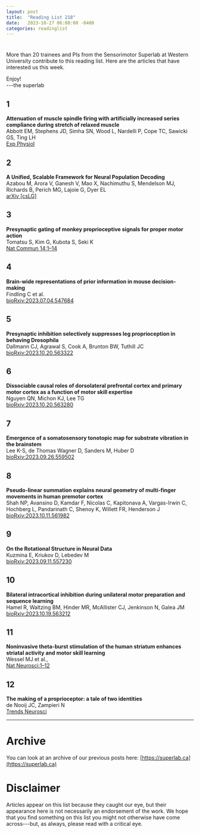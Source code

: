 ```yaml
---
layout: post
title:  "Reading List 218"
date:   2023-10-27 06:00:00 -0400
categories: readinglist
---
```


# 

More than 20 trainees and PIs from the Sensorimotor Superlab at Western University contribute to this reading list. Here are the articles that have interested us this week.

Enjoy!  
---the superlab 


## 1
**Attenuation of muscle spindle firing with artificially increased series compliance during stretch of relaxed muscle**  
Abbott EM, Stephens JD, Simha SN, Wood L, Nardelli P, Cope TC, Sawicki GS, Ting LH  
[Exp Physiol](https://onlinelibrary.wiley.com/doi/abs/10.1113/EP090872)

## 2
**A Unified, Scalable Framework for Neural Population Decoding**  
Azabou M, Arora V, Ganesh V, Mao X, Nachimuthu S, Mendelson MJ, Richards B, Perich MG, Lajoie G, Dyer EL  
[arXiv [csLG]](https://arxiv.org/abs/2310.16046)

## 3
**Presynaptic gating of monkey proprioceptive signals for proper motor action**  
Tomatsu S, Kim G, Kubota S, Seki K  
[Nat Commun 14:1–14](https://www.nature.com/articles/s41467-023-42077-w)

## 4
**Brain-wide representations of prior information in mouse decision-making**  
Findling C et al.  
[bioRxiv:2023.07.04.547684](https://www.biorxiv.org/content/10.1101/2023.07.04.547684v4.abstract)

## 5
**Presynaptic inhibition selectively suppresses leg proprioception in behaving Drosophila**  
Dallmann CJ, Agrawal S, Cook A, Brunton BW, Tuthill JC  
[bioRxiv:2023.10.20.563322](https://www.biorxiv.org/content/10.1101/2023.10.20.563322v1.abstract)

## 6
**Dissociable causal roles of dorsolateral prefrontal cortex and primary motor cortex as a function of motor skill expertise**  
Nguyen QN, Michon KJ, Lee TG  
[bioRxiv:2023.10.20.563280](https://www.biorxiv.org/content/10.1101/2023.10.20.563280v1.abstract)

## 7
**Emergence of a somatosensory tonotopic map for substrate vibration in the brainstem**  
Lee K-S, de Thomas Wagner D, Sanders M, Huber D  
[bioRxiv:2023.09.26.559502](https://www.biorxiv.org/content/10.1101/2023.09.26.559502v1.abstract)

## 8
**Pseudo-linear summation explains neural geometry of multi-finger movements in human premotor cortex**  
Shah NP, Avansino D, Kamdar F, Nicolas C, Kapitonava A, Vargas-Irwin C, Hochberg L, Pandarinath C, Shenoy K, Willett FR, Henderson J  
[bioRxiv:2023.10.11.561982](https://www.biorxiv.org/content/10.1101/2023.10.11.561982v1.abstract)

## 9
**On the Rotational Structure in Neural Data**  
Kuzmina E, Kriukov D, Lebedev M  
[bioRxiv:2023.09.11.557230](https://www.biorxiv.org/content/10.1101/2023.09.11.557230v2.abstract)

## 10
**Bilateral intracortical inhibition during unilateral motor preparation and sequence learning**  
Hamel R, Waltzing BM, Hinder MR, McAllister CJ, Jenkinson N, Galea JM  
[bioRxiv:2023.10.19.563212](https://www.biorxiv.org/content/10.1101/2023.10.19.563212v1.abstract)

## 11
**Noninvasive theta-burst stimulation of the human striatum enhances striatal activity and motor skill learning**  
Wessel MJ et al.,    
[Nat Neurosci:1–12](https://www.nature.com/articles/s41593-023-01457-7)

## 12
**The making of a proprioceptor: a tale of two identities**  
de Nooij JC, Zampieri N  
[Trends Neurosci](https://www.cell.com/article/S0166223623002266/abstract)


---
# Archive
You can look at an archive of our previous posts here: [https://superlab.ca](https://superlab.ca)


# Disclaimer
Articles appear on this list because they caught our eye, but their appearance here is not necessarily an endorsement of the work. We hope that you find something on this list you might not otherwise have come across---but, as always, please read with a critical eye.

